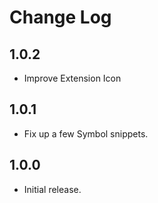 # Change Log

## 1.0.2
- Improve Extension Icon

## 1.0.1
- Fix up a few Symbol snippets. 

## 1.0.0
- Initial release.